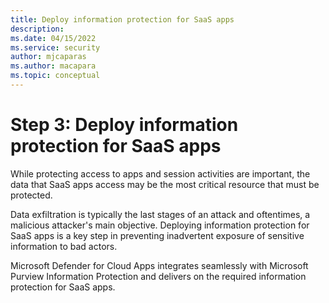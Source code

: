 ```yaml
---
title: Deploy information protection for SaaS apps
description: 
ms.date: 04/15/2022
ms.service: security
author: mjcaparas
ms.author: macapara
ms.topic: conceptual
---
```


# Step 3: Deploy information protection for SaaS apps


While protecting access to apps and session activities are important, the data that SaaS apps access may be the most critical resource that must be protected. 


Data exfiltration is typically the last stages of an attack and oftentimes, a malicious attacker's main objective. Deploying information protection for SaaS apps is a key step in preventing inadvertent exposure of sensitive information to bad actors. 

Microsoft Defender for Cloud Apps integrates seamlessly with Microsoft Purview Information Protection and delivers on the required information protection for SaaS apps.  




